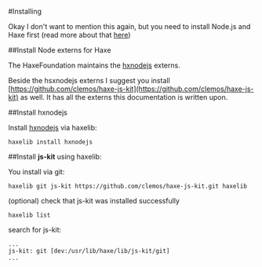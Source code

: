 #Installing

Okay I don't want to mention this again, but you need to install Node.js and Haxe first (read more about that [here](download.md))


##Install Node externs for Haxe


The HaxeFoundation maintains the [hxnodejs](https://github.com/HaxeFoundation/hxnodejs) externs.

Beside the hsxnodejs externs I suggest you install [https://github.com/clemos/haxe-js-kit](https://github.com/clemos/haxe-js-kit) as well. It has all the externs this documentation is written upon.



##Install hxnodejs

Install [hxnodejs](http://lib.haxe.org/p/hxnodejs) via haxelib:

```
haxelib install hxnodejs
```


##Install **js-kit** using haxelib:

You install via git:

```
haxelib git js-kit https://github.com/clemos/haxe-js-kit.git haxelib
```

(optional) check that js-kit was installed successfully

```
haxelib list
```

search for js-kit:

```
...
js-kit: git [dev:/usr/lib/haxe/lib/js-kit/git]
...
```



